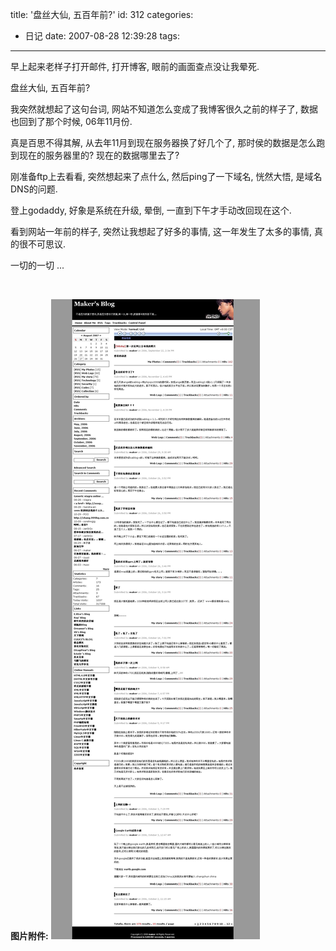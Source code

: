 title: '盘丝大仙, 五百年前?'
id: 312
categories:
  - 日记
date: 2007-08-28 12:39:28
tags:
---

早上起来老样子打开邮件, 打开博客, 眼前的画面查点没让我晕死.

盘丝大仙, 五百年前?

我突然就想起了这句台词, 网站不知道怎么变成了我博客很久之前的样子了, 数据也回到了那个时候, 06年11月份.

真是百思不得其解, 从去年11月到现在服务器换了好几个了, 那时侯的数据是怎么跑到现在的服务器里的? 现在的数据哪里去了?

刚准备ftp上去看看, 突然想起来了点什么, 然后ping了一下域名, 恍然大悟, 是域名DNS的问题.

登上godaddy, 好象是系统在升级, 晕倒, 一直到下午才手动改回现在这个.

看到网站一年前的样子, 突然让我想起了好多的事情, 这一年发生了太多的事情, 真的很不可思议.

一切的一切 ...

&nbsp;

**图片附件:**
[![061122.jpg](/wp-content/uploads/2007/08/308_061122.jpg)](http://www.foolbird.net/312.html/061122.jpg "061122.jpg")